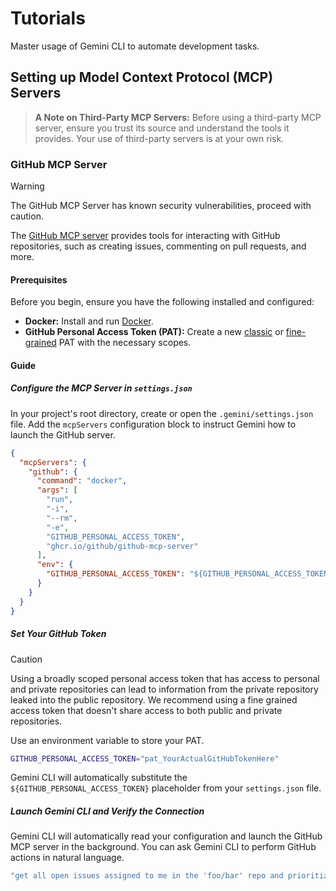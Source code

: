 # Tutorials

Master usage of Gemini CLI to automate development tasks.

## Setting up Model Context Protocol (MCP) Servers

> **A Note on Third-Party MCP Servers:** Before using a third-party MCP server, ensure you trust its source and understand the tools it provides. Your use of third-party servers is at your own risk.

### GitHub MCP Server

> [!WARNING]
> The GitHub MCP Server has known security vulnerabilities, proceed with caution.

The [GitHub MCP server] provides tools for interacting with GitHub repositories, such as creating issues, commenting on pull requests, and more.

[GitHub MCP server]: https://github.com/github/github-mcp-server

#### Prerequisites

Before you begin, ensure you have the following installed and configured:

- **Docker:** Install and run [Docker].
- **GitHub Personal Access Token (PAT):** Create a new [classic] or [fine-grained] PAT with the necessary scopes.

[Docker]: https://www.docker.com/
[classic]: https://github.com/settings/tokens/new
[fine-grained]: https://github.com/settings/personal-access-tokens/new

#### Guide

##### Configure the MCP Server in `settings.json`

In your project's root directory, create or open the `.gemini/settings.json` file. Add the `mcpServers` configuration block to instruct Gemini how to launch the GitHub server.

```json
{
  "mcpServers": {
    "github": {
      "command": "docker",
      "args": [
        "run",
        "-i",
        "--rm",
        "-e",
        "GITHUB_PERSONAL_ACCESS_TOKEN",
        "ghcr.io/github/github-mcp-server"
      ],
      "env": {
        "GITHUB_PERSONAL_ACCESS_TOKEN": "${GITHUB_PERSONAL_ACCESS_TOKEN}"
      }
    }
  }
}
```

##### Set Your GitHub Token

> [!CAUTION]
> Using a broadly scoped personal access token that has access to personal and private repositories can lead to information from the private repository leaked into the public repository. We recommend using a fine grained access token that doesn't share access to both public and private repositories.

Use an environment variable to store your PAT.

```bash
GITHUB_PERSONAL_ACCESS_TOKEN="pat_YourActualGitHubTokenHere"
```

Gemini CLI will automatically substitute the `${GITHUB_PERSONAL_ACCESS_TOKEN}` placeholder from your `settings.json` file.

##### Launch Gemini CLI and Verify the Connection

Gemini CLI will automatically read your configuration and launch the GitHub MCP server in the background. You can ask Gemini CLI to perform GitHub actions in natural language.

```bash
"get all open issues assigned to me in the 'foo/bar' repo and prioritize them"
```
